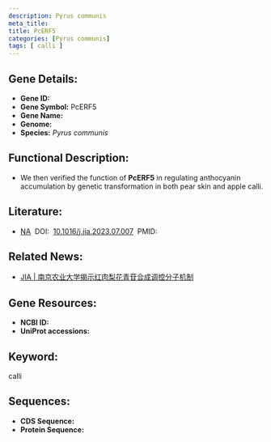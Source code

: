 ```yaml
---
description: Pyrus communis
meta_title:
title: PcERF5
categories: [Pyrus communis]
tags: [ calli ]
---
```


## Gene Details:
- **Gene ID:**	[]()
- **Gene Symbol:** PcERF5
- **Gene Name:** 
- **Genome:** []()
- **Species:** *Pyrus communis*

## Functional Description:
   - We then verified the function of **PcERF5** in regulating anthocyanin accumulation by genetic transformation in both pear skin and apple calli.

## Literature:
   - [NA]( https://www.sciencedirect.com/science/article/pii/S2095311923002228)&nbsp;&nbsp;DOI:&nbsp;&nbsp;[10.1016/j.jia.2023.07.007](https://www.sciencedirect.com/science/article/pii/S2095311923002228)&nbsp;&nbsp;PMID:&nbsp;&nbsp;[](https://pubmed.ncbi.nlm.nih.gov//)

## Related News:
   - [JIA | 南京农业大学揭示红肉梨花青苷合成调控分子机制](https://mp.weixin.qq.com/s?__biz=Mzg3MDEwNDEyMg==&mid=2247556591&idx=6&sn=16aed0b23f44013f5df7b462688b05e5&chksm=c0998815f45bfd43e410b28b714bb52700325cfa206cdbfcf8f98378b67173c459734a8e6886&scene=27#wechat_redirect)

## Gene Resources:
- **NCBI ID:** [](https://www.ncbi.nlm.nih.gov/gene/?term=)
- **UniProt accessions:** [](https://www.uniprot.org/uniprotkb//entry)

## Keyword:
calli

## Sequences:
- **CDS Sequence:**
- **Protein Sequence:**
